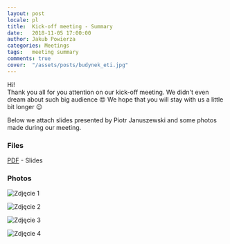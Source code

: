```yaml
---
layout: post
locale: pl
title:  Kick-off meeting - Summary
date:   2018-11-05 17:00:00
author: Jakub Powierza
categories: Meetings
tags:	meeting summary
comments: true
cover:  "/assets/posts/budynek_eti.jpg"
---
```


Hi!  
Thank you all for you attention on our kick-off meeting. We didn't even dream about such big audience 😍
 We hope that you will stay with us a little bit longer 😉

Below we attach slides presented by Piotr Januszewski and some photos made during our meeting.

### Files

[<i class="fa fa-file-pdf-o" aria-hidden="true"></i> PDF](/pliki/pdf/2018-11-05-spotkanie-inauguracyjne-podsumowanie/Gradient-Inauguration-2018.pdf) - Slides

### Photos

![Zdjęcie 1](/pliki/jpg/2018-11-05-spotkanie-inauguracyjne-podsumowanie/photo1.jpeg)

![Zdjęcie 2](/pliki/jpg/2018-11-05-spotkanie-inauguracyjne-podsumowanie/photo2.jpeg)

![Zdjęcie 3](/pliki/jpg/2018-11-05-spotkanie-inauguracyjne-podsumowanie/photo3.jpeg)

![Zdjęcie 4](/pliki/jpg/2018-11-05-spotkanie-inauguracyjne-podsumowanie/photo4.jpeg)

